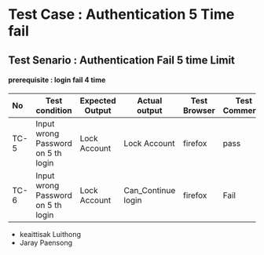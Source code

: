 # Test Case : Authentication 5 Time fail
## Test Senario : Authentication Fail 5 time Limit
#### prerequisite : login fail 4 time

|    No    |   Test condition                      |Expected Output     |Actual output       |Test Browser  |  Test Comments |
|:------------ |-----------------------------------|--------------------|--------------------|-------------|-----------|
| TC-5  |   Input wrong Password on 5 th  login |Lock Account       |Lock Account        |firefox|        pass|
| TC-6  |   Input wrong Password on 5 th login |Lock Account       |Can_Continue login  |firefox|      Fail|

* keaittisak  Luithong
* Jaray       Paensong

